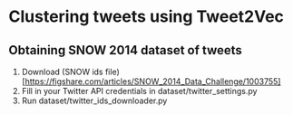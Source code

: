 # Clustering tweets using Tweet2Vec

## Obtaining SNOW 2014 dataset of tweets
1. Download (SNOW ids file)[https://figshare.com/articles/SNOW_2014_Data_Challenge/1003755]
2. Fill in your Twitter API credentials in dataset/twitter_settings.py
3. Run dataset/twitter_ids_downloader.py